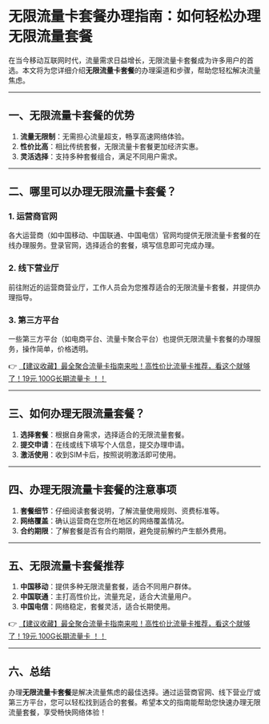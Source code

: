 # 无限流量卡套餐办理指南：如何轻松办理无限流量套餐

在当今移动互联网时代，流量需求日益增长，无限流量卡套餐成为许多用户的首选。本文将为您详细介绍**无限流量卡套餐**的办理渠道和步骤，帮助您轻松解决流量焦虑。

---

## 一、无限流量卡套餐的优势

1. **流量无限制**：无需担心流量超支，畅享高速网络体验。  
2. **性价比高**：相比传统套餐，无限流量卡套餐更加经济实惠。  
3. **灵活选择**：支持多种套餐组合，满足不同用户需求。  

---

## 二、哪里可以办理无限流量卡套餐？

### 1. 运营商官网  
各大运营商（如中国移动、中国联通、中国电信）官网均提供无限流量卡套餐的在线办理服务。登录官网，选择适合的套餐，填写信息即可完成办理。  

### 2. 线下营业厅  
前往附近的运营商营业厅，工作人员会为您推荐适合的无限流量卡套餐，并提供办理指导。  

### 3. 第三方平台  
一些第三方平台（如电商平台、流量卡聚合平台）也提供无限流量卡套餐的办理服务，操作简单，价格透明。  

👉 [【建议收藏】最全聚合流量卡指南来啦！高性价比流量卡推荐，看这个就够了！19元 100G长期流量卡 ！！](https://www.91haoka.cn/webapp/weixiaodian/index.html?shop_id=563381)

---

## 三、如何办理无限流量套餐？

1. **选择套餐**：根据自身需求，选择适合的无限流量套餐。  
2. **提交申请**：在线或线下填写个人信息，提交办理申请。  
3. **激活使用**：收到SIM卡后，按照说明激活即可使用。  

---

## 四、办理无限流量卡套餐的注意事项

1. **套餐细节**：仔细阅读套餐说明，了解流量使用规则、资费标准等。  
2. **网络覆盖**：确认运营商在您所在地区的网络覆盖情况。  
3. **合约期限**：了解套餐是否有合约期限，避免提前解约产生额外费用。  

---

## 五、无限流量卡套餐推荐

1. **中国移动**：提供多种无限流量套餐，适合不同用户群体。  
2. **中国联通**：主打高性价比，流量充足，适合大流量用户。  
3. **中国电信**：网络稳定，套餐灵活，适合长期使用。  

👉 [【建议收藏】最全聚合流量卡指南来啦！高性价比流量卡推荐，看这个就够了！19元 100G长期流量卡 ！！](https://www.91haoka.cn/webapp/weixiaodian/index.html?shop_id=563381)

---

## 六、总结

办理**无限流量卡套餐**是解决流量焦虑的最佳选择。通过运营商官网、线下营业厅或第三方平台，您可以轻松找到适合的套餐。希望本文的指南能帮助您快速办理无限流量套餐，享受畅快网络体验！